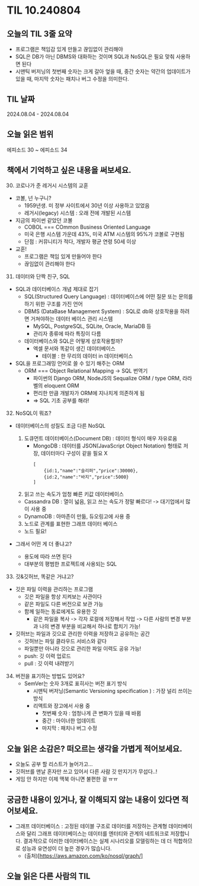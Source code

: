 # TIL 10.240804

## 오늘의 TIL 3줄 요약

- 프로그램은 책임감 있게 만들고 끊임없이 관리해야
- SQL은 DB가 아닌 DBMS와 대화하는 것이며 SQL과 NoSQL은 필요 맞춰 사용하면 된다
- 시맨틱 버저닝의 첫번째 숫자는 크게 갈아 엎을 때, 중간 숫자는 약간의 업데이트가 있을 때, 마지막 숫자는 패치나 버그 수정을 의미한다.

## TIL 날짜

2024.08.04 - 2024.08.04

## 오늘 읽은 범위

에피소드 30 ~ 에피소드 34

## 책에서 기억하고 싶은 내용을 써보세요.

30. 코로나가 준 레거시 시스템의 교훈

- 코볼, 넌 누구니?
  - 1959년생. 미 정부 사이트에서 30년 이상 사용하고 있었음
  - 레거시(legacy) 시스템 : 오래 전에 개발된 시스템
- 지금의 파이썬 같았던 코볼
  - COBOL === COmmon Business Oriented Language
  - 미국 은행 시스템 가운데 43%, 미국 ATM 시스템의 95%가 코볼로 구현됨
  - 단점 : 커뮤니티가 적다, 개발자 평균 연령 50세 이상
- 교훈!
  - 프로그램은 책임 있게 만들어야 한다
  - 끊임없이 관리해야 한다

31. 데이터와 단짝 친구, SQL

- SQL과 데이터베이스 개념 제대로 잡기
  - SQL(Structured Query Language) : 데이터베이스에 어떤 질문 또는 문의를 하기 위한 구조를 가진 언어
  - DBMS (DataBase Management System) : SQL로 db와 상호작용을 하려면 거쳐야하는 데이터 베이스 관리 시스템
    - MySQL, PostgreSQL, SQLite, Oracle, MariaDB 등
    - 관리자 종류에 따라 특징이 다름
  - 데이터베이스와 SQL은 어떻게 상호작용할까?
    - 엑셀 문서와 똑같이 생긴 데이터베이스
      - 테이블 : 한 무리의 데이터 in 데이터베이스
- SQL을 프로그래밍 언어로 쓸 수 있기 해주는 ORM
  - ORM === Object Relational Mapping -> SQL 번역기
    - 파이썬의 Django ORM, NodeJS의 Sequalize ORM / type ORM, 라라벨의 eloquent ORM
    - 편리한 만큼 개발자가 ORM에 지나치게 의존하게 됨
    - => SQL 기초 공부를 해라!

32. NoSQL이 뭐죠?

- 데이터베이스의 성질도 조금 다른 NoSQL

  1. 도큐먼트 데이터베이스(Document DB) : 데이터 형식이 매우 자유로움
     - MongoDB : 데이터를 JSON(JavaScript Object Notation) 형태로 저장, 데이터마다 구성이 같을 필요 X
       ```
       [
           {id:1,"name":"슬리퍼","price":30000},
           {id:2,"name":"바지","price":5000}
       ]
       ```
  2. 읽고 쓰는 속도가 엄청 빠른 키값 데이터베이스

  - Cassandra DB : 열이 넓음, 읽고 쓰는 속도가 정말 빠르다! -> 대기업에서 많이 사용 중
  - DynamoDB : 아마존이 만듦, 듀오링고에 사용 중

  3. 노드로 관계를 표현한 그래프 데이터 베이스

  - 노드 필요!

- 그래서 어떤 게 더 좋냐고?
  - 용도에 따라 쓰면 된다
  - 대부분의 평범한 프로젝트에 사용되는 SQL

33. 깃&깃허브, 똑같은 거냐고?

- 깃은 파일 이력을 관리하는 프로그램
  - 깃은 파일을 항상 지켜보는 사관이다
  - 같은 파일도 다른 버전으로 보관 가능
  - 함께 일하는 동료에게도 유용한 깃
    - 같은 파일을 복사 -> 각자 로컬에 저장해서 작업 -> 다른 사람의 변경 부분과 나의 변경 부분을 비교해서 하나로 합치기 가능!
- 깃허브는 파일과 깃으로 관리한 이력을 저장하고 공유하는 공간
  - 깃허브는 파일 클라우드 서비스와 같다
  - 파일뿐만 아니라 깃으로 관리한 파일 이력도 공유 가능!
  - push: 깃 이력 업로드
  - pull : 깃 이력 내려받기

34. 버전을 표기하는 방법도 있어요?
    - SemVer는 숫자 3개로 표히사는 버전 표기 방식
      - 시맨틱 버저닝(Semantic Versioning specification ) : 가장 널리 쓰이는 방식
      - 리액트와 장고에서 사용 중
        - 첫번째 숫자 : 엄청나게 큰 변화가 있을 때 바뀜
        - 중간 : 마이너한 업데이트
        - 마지막 : 패치나 버그 수정

## 오늘 읽은 소감은? 떠오르는 생각을 가볍게 적어보세요.

- 오늘도 공부 할 리스트가 늘어가고...
- 깃허브를 맨날 혼자만 쓰고 있어서 다른 사람 깃 만지기가 무섭다..!
- 게임 안 하지만 이제 맥북 아니면 불편한 걸 ㅠㅠ

## 궁금한 내용이 있거나, 잘 이해되지 않는 내용이 있다면 적어보세요.

- 그래프 데이터베이스 : 고정된 테이블 구조로 데이터를 저장하는 관계형 데이터베이스와 달리 그래프 데이터베이스는 데이터를 엔터티와 관계의 네트워크로 저장합니다. 결과적으로 이러한 데이터베이스는 실제 시나리오를 모델링하는 데 더 적합하므로 성능과 유연성이 더 높은 경우가 많습니다.
  - (출처)[https://aws.amazon.com/ko/nosql/graph/]

## 오늘 읽은 다른 사람의 TIL
